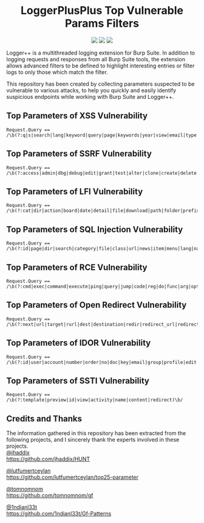 <h1 align="center">
LoggerPlusPlus Top Vulnerable Params Filters
</h1>

<p align="center">
<a href="https://github.com/omranisecurity/LoggerPlusPlus-Top-Vulnerable-Params-Filters/issues"><img src="https://img.shields.io/badge/contributions-welcome-brightgreen.svg?style=flat"></a>
<a href="https://github.com/omranisecurity/LoggerPlusPlus-Top-Vulnerable-Params-Filters/releases"><img src="https://img.shields.io/badge/release-v1.0.0-blue"></a>
<a href="https://twitter.com/omranisecurity"><img src="https://img.shields.io/twitter/follow/omranisecurity?logo=twitter"></a>
</p>

Logger++ is a multithreaded logging extension for Burp Suite. In addition to logging requests and responses from all Burp Suite tools, the extension allows advanced filters to be defined to highlight interesting entries or filter logs to only those which match the filter.

This repository has been created by collecting parameters suspected to be vulnerable to various attacks, to help you quickly and easily identify suspicious endpoints while working with Burp Suite and Logger++.

## Top Parameters of XSS Vulnerability
```
Request.Query == /\b(?:q|s|search|lang|keyword|query|page|keywords|year|view|email|type|name|p|month|image|list_type|url|terms|categoryid|key|begindate|enddate)\b/
```

## Top Parameters of SSRF Vulnerability
```
Request.Query == /\b(?:access|admin|dbg|debug|edit|grant|test|alter|clone|create|delete|disable|enable|exec|execute|load|make|modify|rename|reset|shell|toggle|adm|root|cfg|dest|redirect|uri|path|continue|url|window|next|data|reference|site|html|val|validate|domain|callback|return|page|feed|host|port|to|out|view|dir|show|navigation|open|file|document|folder|pg|php_path|style|doc|img|filename)\b/
```

## Top Parameters of LFI Vulnerability
```
Request.Query == /\b(?:cat|dir|action|board|date|detail|file|download|path|folder|prefix|include|page|inc|locate|show|doc|site|type|view|content|document|layout|mod|conf|root|pg|style|pdf|template|php_path|name|url)\b/
```

## Top Parameters of SQL Injection Vulnerability
```
Request.Query == /\b(?:id|page|dir|search|category|file|class|url|news|item|menu|lang|name|ref|title|view|topic|thread|type|date|form|join|main|nav|region|select|report|role|update|query|user|sort|where|params|process|row|table|from|sel|results|sleep|fetch|order|keyword|column|field|delete|string|number|filter)\b/
```

## Top Parameters of RCE Vulnerability
```
Request.Query == /\b(?:cmd|exec|command|execute|ping|query|jump|code|reg|do|func|arg|option|load|process|step|read|function|req|feature|exe|module|payload|run|print|daemon|upload|dir|download|log|ip|cli)\b/
```

## Top Parameters of Open Redirect Vulnerability
```
Request.Query == /\b(?:next|url|target|rurl|dest|destination|redir|redirect_url|redirect_uri|redirect|redirect.cgi|out|view|image_url|go|return|return_to|checkout_url|continue|Lmage_url|Open|callback|checkout|data|domain|feed|file|file_name|file_url|folder|folder_url|forward|from_url|goto|host|html|img_url|load_file|load_url|login_url|logout|navigation|next_page|page|page_url|port|redirect_to|reference|return_path|return_url|rt|show|site|to|uri|val|validate|window)\b/
```

## Top Parameters of IDOR Vulnerability
```
Request.Query == /\b(?:id|user|account|number|order|no|doc|key|email|group|profile|edit|report)\b/
```

## Top Parameters of SSTI Vulnerability
```
Request.Query == /\b(?:template|preview|id|view|activity|name|content|redirect)\b/
```

## Credits and Thanks
The information gathered in this repository has been extracted from the following projects, and I sincerely thank the experts involved in these projects.<br>
[@jhaddix](https://github.com/jhaddix)<br>
https://github.com/jhaddix/HUNT

[@lutfumertceylan](https://github.com/lutfumertceylan)<br>
https://github.com/lutfumertceylan/top25-parameter

[@tomnomnom](https://github.com/tomnomnom/)<br>
https://github.com/tomnomnom/gf

[@1ndianl33t](https://github.com/1ndianl33t/)<br>
https://github.com/1ndianl33t/Gf-Patterns
